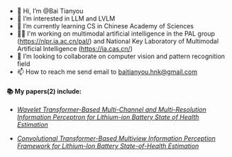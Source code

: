 - 👋 Hi, I’m @Bai Tianyou
- 👀 I’m interested in LLM and LVLM
- 🌱 I’m currently learning CS in Chinese Academy of Sciences
- 👷🏻 I'm working on multimodal artificial intelligence in the PAL group (https://nlpr.ia.ac.cn/pal/) and National Key Laboratory of Multimodal Artificial Intelligence (https://ia.cas.cn/)
- 💞️ I’m looking to collaborate on computer vision and pattern recognition field
- 📫 How to reach me send email to baitianyou.hnk@gmail.com

#### 📚 My papers(2) include:
- [*Wavelet Transformer-Based Multi-Channel and Multi-Resolution Information Perceptron for Lithium-ion Battery State of Health Estimation*](https://ieeexplore.ieee.org/document/10962264)

- [*Convolutional Transformer-Based Multiview Information Perception Framework for Lithium-Ion Battery State-of-Health Estimation*](https://ieeexplore.ieee.org/document/10198842)
<!---
HinokiBAI/HinokiBAI is a ✨ special ✨ repository because its `README.md` (this file) appears on your GitHub profile.
You can click the Preview link to take a look at your changes.
--->
